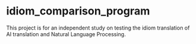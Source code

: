 # idiom_comparison_program
This project is for an independent study on testing the idiom translation of AI translation and Natural Language Processing.

